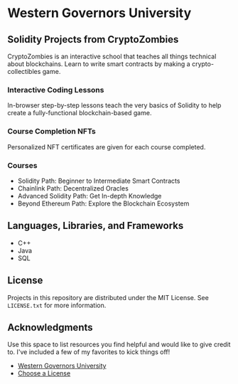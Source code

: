 # Western Governors University

## Solidity Projects from CryptoZombies

CryptoZombies is an interactive school that teaches all things technical about blockchains. Learn to write smart contracts by making a crypto-collectibles game.

### Interactive Coding Lessons
In-browser step-by-step lessons teach the very basics of Solidity to help create a fully-functional blockchain-based game.

### Course Completion NFTs
Personalized NFT certificates are given for each course completed.

### Courses
* Solidity Path: Beginner to Intermediate Smart Contracts
* Chainlink Path: Decentralized Oracles
* Advanced Solidity Path: Get In-depth Knowledge
* Beyond Ethereum Path: Explore the Blockchain Ecosystem

## Languages, Libraries, and Frameworks

* C++
* Java
* SQL

## License

Projects in this repository are distributed under the MIT License. See `LICENSE.txt` for more information.

## Acknowledgments

Use this space to list resources you find helpful and would like to give credit to. I've included a few of my favorites to kick things off!

* [Western Governors University](https://www.wgu.edu/)
* [Choose a License](https://choosealicense.com)
